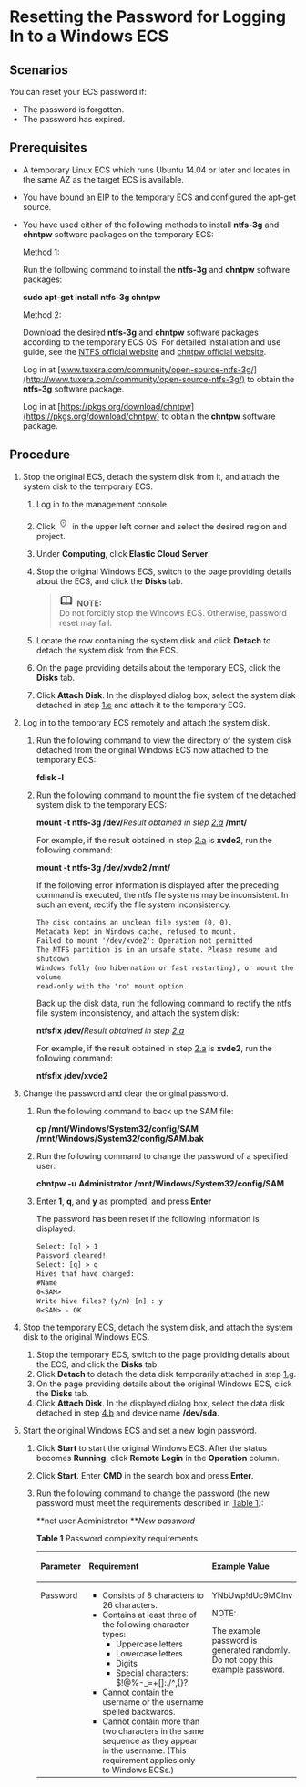 # Resetting the Password for Logging In to a Windows ECS<a name="EN-US_TOPIC_0021426802"></a>

## Scenarios<a name="section17131859112916"></a>

You can reset your ECS password if:

-   The password is forgotten.
-   The password has expired.

## Prerequisites<a name="section1344819634213"></a>

-   A temporary Linux ECS which runs Ubuntu 14.04 or later and locates in the same AZ as the target ECS is available.
-   You have bound an EIP to the temporary ECS and configured the apt-get source.
-   You have used either of the following methods to install  **ntfs-3g**  and  **chntpw**  software packages on the temporary ECS:

    Method 1:

    Run the following command to install the  **ntfs-3g**  and  **chntpw**  software packages:

    **sudo apt-get install ntfs-3g chntpw**

    Method 2:

    Download the desired  **ntfs-3g**  and  **chntpw**  software packages according to the temporary ECS OS. For detailed installation and use guide, see the  [NTFS official website](http://www.tuxera.com/community/open-source-ntfs-3g/)  and  [chntpw official website](http://www.chntpw.com/reset-windows-7-admin-password-with-ubuntu/).

    Log in at  [www.tuxera.com/community/open-source-ntfs-3g/](http://www.tuxera.com/community/open-source-ntfs-3g/)  to obtain the  **ntfs-3g**  software package. 

    Log in at  [https://pkgs.org/download/chntpw](https://pkgs.org/download/chntpw)  to obtain the  **chntpw**  software package.


## Procedure<a name="section1052621215437"></a>

1.  Stop the original ECS, detach the system disk from it, and attach the system disk to the temporary ECS.
    1.  Log in to the management console.
    2.  Click  ![](figures/icon-region-0.png)  in the upper left corner and select the desired region and project.
    3.  Under  **Computing**, click  **Elastic Cloud Server**.
    4.  Stop the original Windows ECS, switch to the page providing details about the ECS, and click the  **Disks**  tab.

        >![](public_sys-resources/icon-note.gif) **NOTE:**   
        >Do not forcibly stop the Windows ECS. Otherwise, password reset may fail.  

    5.  <a name="li49674320202157"></a>Locate the row containing the system disk and click  **Detach**  to detach the system disk from the ECS.
    6.  On the page providing details about the temporary ECS, click the  **Disks**  tab.
    7.  <a name="li32570973202157"></a>Click  **Attach Disk**. In the displayed dialog box, select the system disk detached in step  [1.e](#li49674320202157)  and attach it to the temporary ECS.

2.  Log in to the temporary ECS remotely and attach the system disk.
    1.  <a name="li20334892202157"></a>Run the following command to view the directory of the system disk detached from the original Windows ECS now attached to the temporary ECS:

        **fdisk -l**

    2.  Run the following command to mount the file system of the detached system disk to the temporary ECS:

        **mount -t ntfs-3g /dev/**_Result obtained in step  [2.a](#li20334892202157)_ **/mnt/**

        For example, if the result obtained in step  [2.a](#li20334892202157)  is  **xvde2**, run the following command:

        **mount -t ntfs-3g /dev/xvde2 /mnt/**

        If the following error information is displayed after the preceding command is executed, the ntfs file systems may be inconsistent. In such an event, rectify the file system inconsistency.

        ```
        The disk contains an unclean file system (0, 0).
        Metadata kept in Windows cache, refused to mount.
        Failed to mount '/dev/xvde2': Operation not permitted
        The NTFS partition is in an unsafe state. Please resume and shutdown
        Windows fully (no hibernation or fast restarting), or mount the volume
        read-only with the 'ro' mount option.
        ```

        Back up the disk data, run the following command to rectify the ntfs file system inconsistency, and attach the system disk:

        **ntfsfix /dev/**_Result obtained in step  [2.a](#li20334892202157)_

        For example, if the result obtained in step  [2.a](#li20334892202157)  is  **xvde2**, run the following command:

        **ntfsfix /dev/xvde2**

3.  Change the password and clear the original password.
    1.  Run the following command to back up the SAM file:

        **cp /mnt/Windows/System32/config/SAM /mnt/Windows/System32/config/SAM.bak**

    2.  Run the following command to change the password of a specified user:

        **chntpw -u** **Administrator /mnt/Windows/System32/config/SAM**

    3.  Enter  **1**,  **q**, and  **y**  as prompted, and press  **Enter**

        The password has been reset if the following information is displayed:

        ```
        Select: [q] > 1
        Password cleared!
        Select: [q] > q
        Hives that have changed:
        #Name
        0<SAM>
        Write hive files? (y/n) [n] : y
        0<SAM> - OK
        ```

4.  Stop the temporary ECS, detach the system disk, and attach the system disk to the original Windows ECS.
    1.  Stop the temporary ECS, switch to the page providing details about the ECS, and click the  **Disks**  tab.
    2.  <a name="li46368402202157"></a>Click  **Detach**  to detach the data disk temporarily attached in step  [1.g](#li32570973202157).
    3.  On the page providing details about the original Windows ECS, click the  **Disks**  tab.
    4.  Click  **Attach Disk**. In the displayed dialog box, select the data disk detached in step  [4.b](#li46368402202157)  and device name  **/dev/sda**.

5.  Start the original Windows ECS and set a new login password.
    1.  Click  **Start**  to start the original Windows ECS. After the status becomes  **Running**, click  **Remote Login**  in the  **Operation**  column.
    2.  Click  **Start**. Enter  **CMD**  in the search box and press  **Enter**.
    3.  Run the following command to change the password \(the new password must meet the requirements described in  [Table 1](#en-us_topic_0021426802_table4381109318958)\):

        **net user Administrator **_New password_

        **Table  1**  Password complexity requirements

        <a name="en-us_topic_0021426802_table4381109318958"></a>
        <table><thead align="left"><tr id="en-us_topic_0035643949_en-us_topic_0067909751_en-us_topic_0021426802_row925712618958"><th class="cellrowborder" valign="top" width="18.000000000000004%" id="mcps1.2.4.1.1"><p id="en-us_topic_0035643949_en-us_topic_0067909751_en-us_topic_0021426802_p1162970218958"><a name="en-us_topic_0035643949_en-us_topic_0067909751_en-us_topic_0021426802_p1162970218958"></a><a name="en-us_topic_0035643949_en-us_topic_0067909751_en-us_topic_0021426802_p1162970218958"></a>Parameter</p>
        </th>
        <th class="cellrowborder" valign="top" width="58.910000000000004%" id="mcps1.2.4.1.2"><p id="en-us_topic_0035643949_en-us_topic_0067909751_en-us_topic_0021426802_p248177818958"><a name="en-us_topic_0035643949_en-us_topic_0067909751_en-us_topic_0021426802_p248177818958"></a><a name="en-us_topic_0035643949_en-us_topic_0067909751_en-us_topic_0021426802_p248177818958"></a>Requirement</p>
        </th>
        <th class="cellrowborder" valign="top" width="23.090000000000003%" id="mcps1.2.4.1.3"><p id="en-us_topic_0035643949_en-us_topic_0067909751_en-us_topic_0021426802_p6680635518958"><a name="en-us_topic_0035643949_en-us_topic_0067909751_en-us_topic_0021426802_p6680635518958"></a><a name="en-us_topic_0035643949_en-us_topic_0067909751_en-us_topic_0021426802_p6680635518958"></a>Example Value</p>
        </th>
        </tr>
        </thead>
        <tbody><tr id="en-us_topic_0035643949_en-us_topic_0067909751_en-us_topic_0021426802_row4260571318958"><td class="cellrowborder" valign="top" width="18.000000000000004%" headers="mcps1.2.4.1.1 "><p id="en-us_topic_0035643949_en-us_topic_0067909751_en-us_topic_0021426802_p2851073918958"><a name="en-us_topic_0035643949_en-us_topic_0067909751_en-us_topic_0021426802_p2851073918958"></a><a name="en-us_topic_0035643949_en-us_topic_0067909751_en-us_topic_0021426802_p2851073918958"></a>Password</p>
        </td>
        <td class="cellrowborder" valign="top" width="58.910000000000004%" headers="mcps1.2.4.1.2 "><a name="en-us_topic_0035643949_en-us_topic_0067909751_en-us_topic_0021426802_ul5961106018958"></a><a name="en-us_topic_0035643949_en-us_topic_0067909751_en-us_topic_0021426802_ul5961106018958"></a><ul id="en-us_topic_0035643949_en-us_topic_0067909751_en-us_topic_0021426802_ul5961106018958"><li>Consists of 8 characters to 26 characters.</li><li>Contains at least three of the following character types:<a name="en-us_topic_0035643949_en-us_topic_0067909751_en-us_topic_0021426802_ul24583583181022"></a><a name="en-us_topic_0035643949_en-us_topic_0067909751_en-us_topic_0021426802_ul24583583181022"></a><ul id="en-us_topic_0035643949_en-us_topic_0067909751_en-us_topic_0021426802_ul24583583181022"><li>Uppercase letters</li><li>Lowercase letters</li><li>Digits</li><li>Special characters: $!@%-_=+[]:./^,{}?</li></ul>
        </li><li>Cannot contain the username or the username spelled backwards.</li><li>Cannot contain more than two characters in the same sequence as they appear in the username. (This requirement applies only to Windows ECSs.)</li></ul>
        </td>
        <td class="cellrowborder" valign="top" width="23.090000000000003%" headers="mcps1.2.4.1.3 "><p id="en-us_topic_0035643949_en-us_topic_0067909751_en-us_topic_0021426802_p6481855218958"><a name="en-us_topic_0035643949_en-us_topic_0067909751_en-us_topic_0021426802_p6481855218958"></a><a name="en-us_topic_0035643949_en-us_topic_0067909751_en-us_topic_0021426802_p6481855218958"></a>YNbUwp!dUc9MClnv</p>
        <div class="note" id="en-us_topic_0035643949_note18511011891"><a name="en-us_topic_0035643949_note18511011891"></a><a name="en-us_topic_0035643949_note18511011891"></a><span class="notetitle"> NOTE: </span><div class="notebody"><p id="en-us_topic_0035643949_p351011796"><a name="en-us_topic_0035643949_p351011796"></a><a name="en-us_topic_0035643949_p351011796"></a>The example password is generated randomly. Do not copy this example password.</p>
        </div></div>
        </td>
        </tr>
        </tbody>
        </table>



